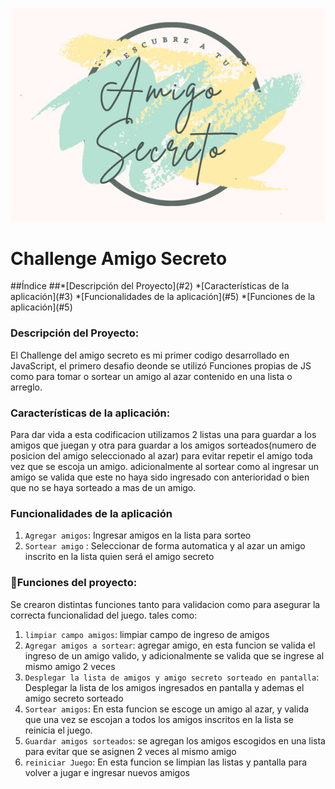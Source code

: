 ![Descubre a tu amigo Secreto](https://github.com/Saya-Sayita/challenge-amigo-secreto-main/blob/main/Logo.jpg)
<h1> Challenge Amigo Secreto </h1>
##Índice
##*[Descripción del Proyecto](#2)
*[Características de la aplicación](#3)
*[Funcionalidades de la aplicación](#5)
*[Funciones de la aplicación](#5)

### Descripción del Proyecto:
El Challenge del amigo secreto es mi primer codigo desarrollado en JavaScript, el primero desafio deonde se utilizó Funciones propias de JS como para tomar o sortear un amigo al azar contenido en una lista o arreglo.

### Características de la aplicación: 
Para dar vida a esta codificacion utilizamos 2 listas una para guardar a los amigos que juegan y otra para guardar a los amigos sorteados(numero de posicion del amigo seleccionado al azar) para evitar repetir el amigo toda vez que se escoja un amigo. adicionalmente al sortear como al ingresar un amigo se valida que este no haya sido ingresado con anterioridad o bien que no se haya sorteado a mas de un amigo. 

### Funcionalidades de la aplicación
1. `Agregar amigos`: Ingresar amigos en la lista para sorteo
2. `Sortear amigo` : Seleccionar de forma automatica y al azar un amigo inscrito en la lista quien será el amigo secreto
   
### :hammer:Funciones del proyecto:
Se crearon distintas funciones tanto para validacion como para asegurar la correcta funcionalidad del juego. tales como:
1. `limpiar campo amigos`: limpiar campo de ingreso de amigos
2. `Agregar amigos a sortear`: agregar amigo, en esta funcion se valida el ingreso de un amigo valido, y adicionalmente se valida que se ingrese al mismo amigo 2 veces
3. `Desplegar la lista de amigos y amigo secreto sorteado en pantalla`: Desplegar la lista de los amigos ingresados en pantalla y ademas el amigo secreto sorteado
4. `Sortear amigos`: En esta funcion se escoge un amigo al azar, y valida que una vez se escojan a todos los amigos inscritos en la lista se reinicia el juego.
5. `Guardar amigos sorteados`: se agregan los amigos escogidos en una lista para evitar que se asignen 2 veces al mismo amigo
6. `reiniciar Juego`: En esta funcion se limpian las listas y pantalla para volver a jugar e ingresar nuevos amigos
   
